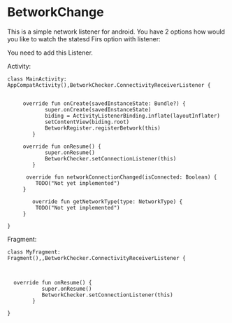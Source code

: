 # BetworkChange

This is a simple network listener for android. You have 2 options how would you like to watch the statesd
Firs option with listener:

You need to add this Listener.

Activity:
```
class MainActivity: AppCompatActivity(),BetworkChecker.ConnectivityReceiverListener {


     override fun onCreate(savedInstanceState: Bundle?) {
            super.onCreate(savedInstanceState)
            biding = ActivityListenerBinding.inflate(layoutInflater)
            setContentView(biding.root)
            BetworkRegister.registerBetwork(this)
        }

     override fun onResume() {
            super.onResume()
            BetworkChecker.setConnectionListener(this)
        }

      override fun networkConnectionChanged(isConnected: Boolean) {
         TODO("Not yet implemented")
     }

        override fun getNetworkType(type: NetworkType) {
         TODO("Not yet implemented")
     }

}
```

Fragment:
```
class MyFragment: Fragment(),,BetworkChecker.ConnectivityReceiverListener {



  override fun onResume() {
           super.onResume()
           BetworkChecker.setConnectionListener(this)
        }

}
```


